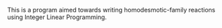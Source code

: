This is a program aimed towards writing homodesmotic-family reactions using Integer Linear Programming. 
